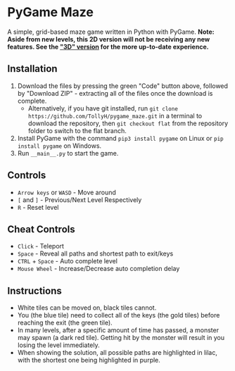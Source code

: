 # PyGame Maze

A simple, grid-based maze game written in Python with PyGame. **Note: Aside from new levels, this 2D version will not be receiving any new features. See the ["3D" version](https://github.com/TollyH/pygame_maze/tree/raycasting) for the more up-to-date experience.**

## Installation

1. Download the files by pressing the green "Code" button above, followed by "Download ZIP" - extracting all of the files once the download is complete.
   - Alternatively, if you have git installed, run `git clone https://github.com/TollyH/pygame_maze.git` in a terminal to download the repository, then `git checkout flat` from the repository folder to switch to the flat branch.
2. Install PyGame with the command `pip3 install pygame` on Linux or `pip install pygame` on Windows.
3. Run `__main__.py` to start the game.

## Controls

- `Arrow keys` or `WASD` - Move around
- `[` and `]` - Previous/Next Level Respectively
- `R` - Reset level

## Cheat Controls

- `Click` - Teleport
- `Space` - Reveal all paths and shortest path to exit/keys
- `CTRL` + `Space` - Auto complete level
- `Mouse Wheel` - Increase/Decrease auto completion delay

## Instructions

- White tiles can be moved on, black tiles cannot.
- You (the blue tile) need to collect all of the keys (the gold tiles) before reaching the exit (the green tile).
- In many levels, after a specific amount of time has passed, a monster may spawn (a dark red tile). Getting hit by the monster will result in you losing the level immediately.
- When showing the solution, all possible paths are highlighted in lilac, with the shortest one being highlighted in purple.
